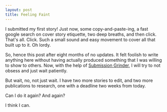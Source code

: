 ```yaml
---
layout: post
title: Feeling Faint		
---
```


I submitted my first story! Just now, some copy-and-paste-ing, a fast google search on cover story etiquette, two deep breaths, and then click. That's all. Click. Such a small sound and easy movement to cover all that built up to it. Oh lordy.

So, hence this post after eight months of no updates. It felt foolish to write anything here without having actually produced something that I was willing to show to others. Now, with the help of [Submission Grinder](http://thegrinder.diabolicalplots.com/), I will try to not obsess and just wait patiently.

But wait, no, not just wait. I have two more stories to edit, and two more publications to research, one with a deadline two weeks from today. 

Can I do it again? And again? 

I think I can. 

